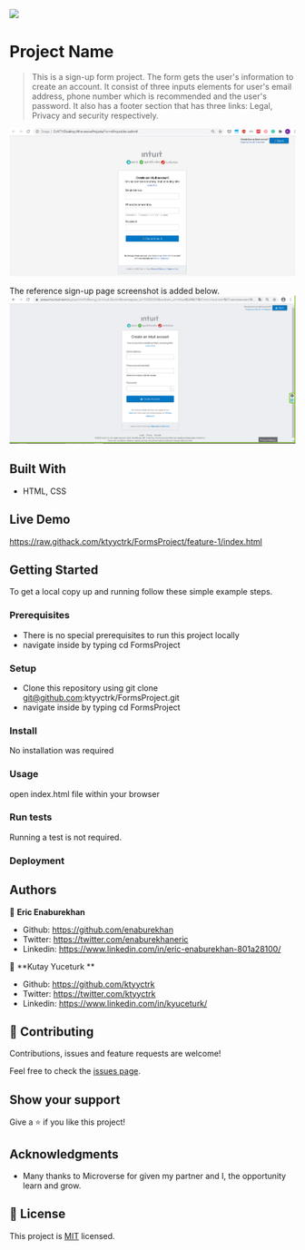 ![](https://img.shields.io/badge/Microverse-blueviolet)

# Project Name

> This is a sign-up form project. The form gets the user's information to create an account. It consist of three inputs elements for user's email address, phone number which is recommended and the user's password. It also has a footer section that has three links: Legal, Privacy and security respectively. 

![screenshot](./app_screenshot.png)

The reference sign-up page screenshot is added below.
![screenshot](./reference_app_screenshot.png)


## Built With

- HTML, CSS


## Live Demo

https://raw.githack.com/ktyyctrk/FormsProject/feature-1/index.html

## Getting Started

To get a local copy up and running follow these simple example steps.

### Prerequisites
- There is no special prerequisites to run this project locally
- navigate inside by typing cd FormsProject

### Setup
- Clone this repository using git clone git@github.com:ktyyctrk/FormsProject.git
- navigate inside by typing cd FormsProject

### Install
No installation was required

### Usage
open index.html file within your browser

### Run tests
Running a test is not required.

### Deployment



## Authors

👤 **Eric Enaburekhan**

- Github: https://github.com/enaburekhan
- Twitter: https://twitter.com/enaburekhaneric
- Linkedin: https://www.linkedin.com/in/eric-enaburekhan-801a28100/

👤 **Kutay Yuceturk **

- Github: https://github.com/ktyyctrk
- Twitter: https://twitter.com/ktyyctrk
- Linkedin: https://www.linkedin.com/in/kyuceturk/

## 🤝 Contributing

Contributions, issues and feature requests are welcome!

Feel free to check the [issues page](issues/).

## Show your support

Give a ⭐️ if you like this project!

## Acknowledgments

- Many thanks to Microverse for given my partner and I, the opportunity learn and grow.

## 📝 License

This project is [MIT](lic.url) licensed.
